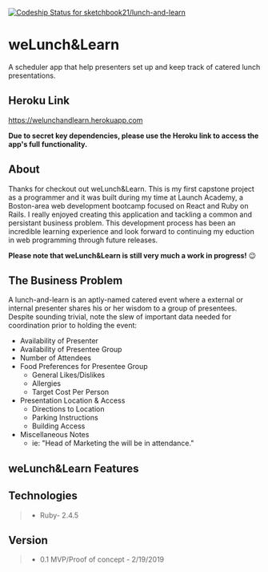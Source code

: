 [![Codeship Status for sketchbook21/lunch-and-learn](https://app.codeship.com/projects/e11e4210-0951-0137-fc98-06b77dea8d40/status?branch=master)](https://app.codeship.com/projects/326128)

# weLunch&Learn
A scheduler app that help presenters set up and keep track of catered lunch presentations.

## Heroku Link
https://welunchandlearn.herokuapp.com

**Due to secret key dependencies, please use the Heroku link to access the app's full functionality.**


## About
Thanks for checkout out weLunch&Learn. This is my first capstone project as a programmer and it was built during my time at Launch Academy, a Boston-area web development bootcamp focused on React and Ruby on Rails. I really enjoyed creating this application and tackling a common and persistant business problem. This development process has been an incredible learning experience and look forward to continuing my eduction in web programming through future releases. 

**Please note that weLunch&Learn is still very much a work in progress!** :wink:

## The Business Problem
A lunch-and-learn is an aptly-named catered event where a external or internal presenter shares his or her wisdom to a group of presentees. Despite sounding trivial, note the slew of important data needed for coordination prior to holding the event:
- Availability of Presenter
- Availability of Presentee Group
- Number of Attendees
- Food Preferences for Presentee Group
  - General Likes/Dislikes
  - Allergies
  - Target Cost Per Person
- Presentation Location & Access
  - Directions to Location
  - Parking Instructions
  - Building Access
- Miscellaneous Notes
  - ie: "Head of Marketing the will be in attendance."

## weLunch&Learn Features


## Technologies

> - Ruby- 2.4.5


## Version
> - 0.1 MVP/Proof of concept - 2/19/2019
